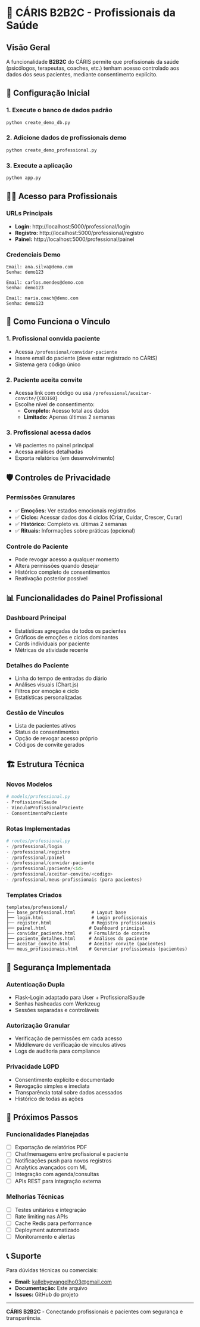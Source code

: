 # 🏥 CÁRIS B2B2C - Profissionais da Saúde

## Visão Geral

A funcionalidade **B2B2C** do CÁRIS permite que profissionais da saúde (psicólogos, terapeutas, coaches, etc.) tenham acesso controlado aos dados dos seus pacientes, mediante consentimento explícito.

## 🚀 Configuração Inicial

### 1. Execute o banco de dados padrão
```bash
python create_demo_db.py
```

### 2. Adicione dados de profissionais demo
```bash
python create_demo_professional.py
```

### 3. Execute a aplicação
```bash
python app.py
```

## 👨‍⚕️ Acesso para Profissionais

### URLs Principais
- **Login:** http://localhost:5000/professional/login
- **Registro:** http://localhost:5000/professional/registro  
- **Painel:** http://localhost:5000/professional/painel

### Credenciais Demo
```
Email: ana.silva@demo.com
Senha: demo123

Email: carlos.mendes@demo.com  
Senha: demo123

Email: maria.coach@demo.com
Senha: demo123
```

## 🔗 Como Funciona o Vínculo

### 1. Profissional convida paciente
- Acessa `/professional/convidar-paciente`
- Insere email do paciente (deve estar registrado no CÁRIS)
- Sistema gera código único

### 2. Paciente aceita convite
- Acessa link com código ou usa `/professional/aceitar-convite/{CODIGO}`
- Escolhe nível de consentimento:
  - **Completo:** Acesso total aos dados
  - **Limitado:** Apenas últimas 2 semanas

### 3. Profissional acessa dados
- Vê pacientes no painel principal
- Acessa análises detalhadas
- Exporta relatórios (em desenvolvimento)

## 🛡️ Controles de Privacidade

### Permissões Granulares
- ✅ **Emoções:** Ver estados emocionais registrados
- ✅ **Ciclos:** Acessar dados dos 4 ciclos (Criar, Cuidar, Crescer, Curar)
- ✅ **Histórico:** Completo vs. últimas 2 semanas
- ✅ **Rituais:** Informações sobre práticas (opcional)

### Controle do Paciente
- Pode revogar acesso a qualquer momento
- Altera permissões quando desejar
- Histórico completo de consentimentos
- Reativação posterior possível

## 📊 Funcionalidades do Painel Profissional

### Dashboard Principal
- Estatísticas agregadas de todos os pacientes
- Gráficos de emoções e ciclos dominantes
- Cards individuais por paciente
- Métricas de atividade recente

### Detalhes do Paciente  
- Linha do tempo de entradas do diário
- Análises visuais (Chart.js)
- Filtros por emoção e ciclo
- Estatísticas personalizadas

### Gestão de Vínculos
- Lista de pacientes ativos
- Status de consentimentos
- Opção de revogar acesso próprio
- Códigos de convite gerados

## 🏗️ Estrutura Técnica

### Novos Modelos
```python
# models/professional.py
- ProfissionalSaude
- VinculoProfissionalPaciente  
- ConsentimentoPaciente
```

### Rotas Implementadas
```python
# routes/professional.py
- /professional/login
- /professional/registro
- /professional/painel
- /professional/convidar-paciente
- /professional/paciente/<id>
- /professional/aceitar-convite/<codigo>
- /professional/meus-profissionais (para pacientes)
```

### Templates Criados
```
templates/professional/
├── base_professional.html      # Layout base
├── login.html                  # Login profissionais
├── register.html               # Registro profissionais
├── painel.html                # Dashboard principal
├── convidar_paciente.html     # Formulário de convite
├── paciente_detalhes.html     # Análises do paciente
├── aceitar_convite.html       # Aceitar convite (pacientes)
└── meus_profissionais.html    # Gerenciar profissionais (pacientes)
```

## 🔐 Segurança Implementada

### Autenticação Dupla
- Flask-Login adaptado para User + ProfissionalSaude
- Senhas hasheadas com Werkzeug
- Sessões separadas e controláveis

### Autorização Granular
- Verificação de permissões em cada acesso
- Middleware de verificação de vínculos ativos
- Logs de auditoria para compliance

### Privacidade LGPD
- Consentimento explícito e documentado
- Revogação simples e imediata
- Transparência total sobre dados acessados
- Histórico de todas as ações

## 🚧 Próximos Passos

### Funcionalidades Planejadas
- [ ] Exportação de relatórios PDF
- [ ] Chat/mensagens entre profissional e paciente
- [ ] Notificações push para novos registros
- [ ] Analytics avançados com ML
- [ ] Integração com agenda/consultas
- [ ] APIs REST para integração externa

### Melhorias Técnicas
- [ ] Testes unitários e integração
- [ ] Rate limiting nas APIs
- [ ] Cache Redis para performance
- [ ] Deployment automatizado
- [ ] Monitoramento e alertas

## 📞 Suporte

Para dúvidas técnicas ou comerciais:
- **Email:** kallebyevangelho03@gmail.com
- **Documentação:** Este arquivo
- **Issues:** GitHub do projeto

---

**CÁRIS B2B2C** - Conectando profissionais e pacientes com segurança e transparência. 